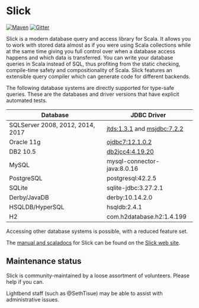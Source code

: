 Slick
=====

[![Maven](https://img.shields.io/maven-central/v/com.typesafe.slick/slick_2.13.svg)](http://mvnrepository.com/artifact/com.typesafe.slick/slick_2.13) [![Gitter](https://badges.gitter.im/Join%20Chat.svg)](https://gitter.im/slick/slick?utm_source=badge&utm_medium=badge&utm_campaign=pr-badge)

Slick is a modern database query and access library for Scala. It allows you
to work with stored data almost as if you were using Scala collections while
at the same time giving you full control over when a database access happens
and which data is transferred. You can write your database queries in Scala
instead of SQL, thus profiting from the static checking, compile-time safety
and compositionality of Scala. Slick features an extensible query compiler
which can generate code for different backends.

The following database systems are directly supported for type-safe queries.
These are the databases and driver versions that have explicit automated tests.

|Database|JDBC Driver|
|--------|-----------|
|SQLServer 2008, 2012, 2014, 2017|[jtds:1.3.1](http://sourceforge.net/projects/jtds/files/jtds/) and [msjdbc:7.2.2](https://docs.microsoft.com/en-us/sql/connect/jdbc/download-microsoft-jdbc-driver-for-sql-server?view=sql-server-2017)|
|Oracle 11g|[ojdbc7:12.1.0.2](http://www.oracle.com/technetwork/database/features/jdbc/index-091264.html)|
|DB2 10.5|[db2jcc4:4.19.20](http://www-01.ibm.com/support/docview.wss?uid=swg21363866)|
|MySQL|mysql-connector-java:8.0.16|
|PostgreSQL|postgresql:42.2.5|
|SQLite|sqlite-jdbc:3.27.2.1|
|Derby/JavaDB|derby:10.14.2.0|
|HSQLDB/HyperSQL|hsqldb:2.4.1|
|H2|com.h2database.h2:1.4.199|

Accessing other database systems is possible, with a reduced feature set.

The [manual and scaladocs](https://scala-slick.org/docs/) for Slick can be
found on the [Slick web site](https://scala-slick.org).

## Maintenance status

Slick is community-maintained by a loose assortment of volunteers.
Please help if you can.

Lightbend staff (such as @SethTisue) may be able to assist with
administrative issues.
